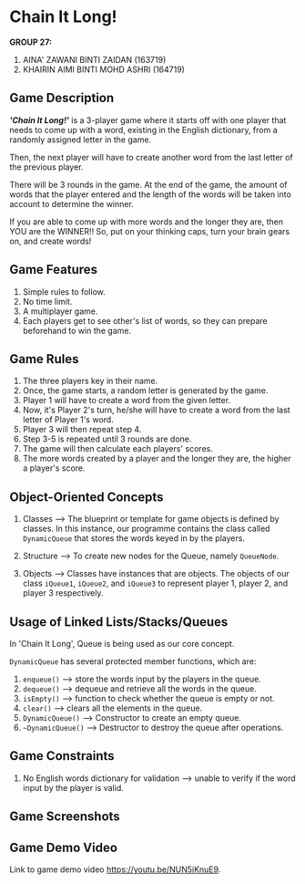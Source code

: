 # Chain It Long!
**GROUP 27:**
1. AINA' ZAWANI BINTI ZAIDAN (163719)
2. KHAIRIN AIMI BINTI MOHD ASHRI (164719)

## Game Description
**_'Chain It Long!'_** is a 3-player game where it starts off with one player that needs to come up with a word, existing in the English dictionary, from a randomly assigned letter in the game. 

Then, the next player will have to create another word from the last letter of the previous player.

There will be 3 rounds in the game. At the end of the game, the amount of words that the player entered and the length of the words will be taken into account to determine the winner. 

If you are able to come up with more words and the longer they are, then YOU are the WINNER!! So, put on your thinking caps, turn your brain gears on, and create words!

## Game Features

1. Simple rules to follow.
2. No time limit.
3. A multiplayer game.
4. Each players get to see other's list of words, so they can prepare beforehand to win the game.

## Game Rules

1. The three players key in their name.
2. Once, the game starts, a random letter is generated by the game.
3. Player 1 will have to create a word from the given letter.
4. Now, it's Player 2's turn, he/she will have to create a word from the last letter of Player 1's word.
5. Player 3 will then repeat step 4.
6. Step 3-5 is repeated until 3 rounds are done.
7. The game will then calculate each players' scores.
8. The more words created by a player and the longer they are, the higher a player's score.

## Object-Oriented Concepts
1. Classes --> The blueprint or template for game objects is defined by classes. In this instance, our programme contains the class called `DynamicQueue` that stores the words keyed in by the players.

2. Structure --> To create new nodes for the Queue, namely `QueueNode`.

3. Objects --> Classes have instances that are objects. The objects of our class `iQueue1`, `iQueue2`, and `iQueue3` to represent player 1, player 2, and player 3 respectively. 

## Usage of Linked Lists/Stacks/Queues
In 'Chain It Long', Queue is being used as our core concept.

`DynamicQueue` has several protected member functions, which are:

1. `enqueue()` --> store the words input by the players in the queue.
2. `dequeue()` --> dequeue and retrieve all the words in the queue.
3. `isEmpty()` --> function to check whether the queue is empty or not.
4. `clear()` --> clears all the elements in the queue.
5. `DynamicQueue()` --> Constructor to create an empty queue.
6. `~DynamicQueue()` --> Destructor to destroy the queue after operations.

## Game Constraints
1. No English words dictionary for validation --> unable to verify if the word input by the player is valid.
   
## Game Screenshots


## Game Demo Video
Link to game demo video https://youtu.be/NUN5iKnuE9.
